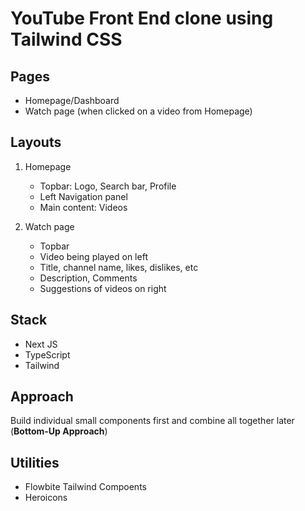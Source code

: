 # YouTube Front End clone using Tailwind CSS

## Pages

- Homepage/Dashboard
- Watch page (when clicked on a video from Homepage)

## Layouts

1. Homepage
    - Topbar: Logo, Search bar, Profile
    - Left Navigation panel
    - Main content: Videos

2. Watch page
    - Topbar
    - Video being played on left
    - Title, channel name, likes, dislikes, etc
    - Description, Comments
    - Suggestions of videos on right

## Stack

- Next JS
- TypeScript
- Tailwind

## Approach

Build individual small components first and combine all together later (**Bottom-Up Approach**)

## Utilities

- Flowbite Tailwind Compoents
- Heroicons

